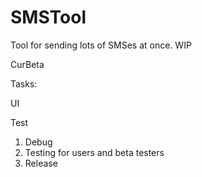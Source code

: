 # SMSTool
Tool for sending lots of SMSes at once. WIP

CurBeta 

Tasks: <p/>
UI <p/>
Test <p/>

1. Debug
2. Testing for users and beta testers
2. Release 

